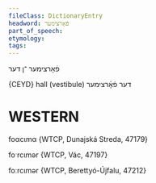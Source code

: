 ```yaml
---
fileClass: DictionaryEntry
headword: פֿאָרצימער
part_of_speech: 
etymology: 
tags: 
---
```

פֿאָרצימער
־ן
דער

{CEYD}
hall (vestibule) דער פֿאָ֜רצימער

WESTERN
========

foαcɩmα {WTCP, Dunajská Streda, 47179}

foˑrcɩmər {WTCP, Vác, 47197}

foːrcɩmər {WTCP, Berettyó-Újfalu, 47212}
